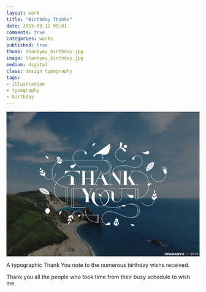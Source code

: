 ```yaml
---
layout: work
title: "Birthday Thanks"
date: 2015-09-12 09:01
comments: true
categories: works
published: true
thumb: thankyou_birthday.jpg
image: thankyou_birthday.jpg
medium: digital
class: design typography
tags:
- illustration
- typography
- birthday
---
```


<img src="/images/works/thankyou_birthday.jpg" align="middle"/>

A typographic Thank You note to the numerous birthday wishs received.

Thank you all the people who took time from their busy schedule to wish me.